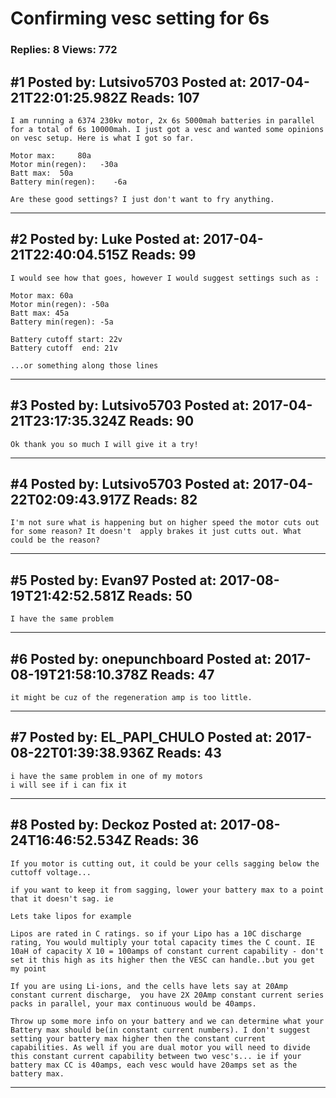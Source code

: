 # Confirming vesc setting for 6s

### Replies: 8 Views: 772

## \#1 Posted by: Lutsivo5703 Posted at: 2017-04-21T22:01:25.982Z Reads: 107

```
I am running a 6374 230kv motor, 2x 6s 5000mah batteries in parallel for a total of 6s 10000mah. I just got a vesc and wanted some opinions on vesc setup. Here is what I got so far.

Motor max:     80a
Motor min(regen):   -30a
Batt max:  50a
Battery min(regen):    -6a

Are these good settings? I just don't want to fry anything.
```

---
## \#2 Posted by: Luke Posted at: 2017-04-21T22:40:04.515Z Reads: 99

```
I would see how that goes, however I would suggest settings such as : 

Motor max: 60a
Motor min(regen): -50a
Batt max: 45a
Battery min(regen): -5a 

Battery cutoff start: 22v
Battery cutoff  end: 21v

...or something along those lines
```

---
## \#3 Posted by: Lutsivo5703 Posted at: 2017-04-21T23:17:35.324Z Reads: 90

```
Ok thank you so much I will give it a try!
```

---
## \#4 Posted by: Lutsivo5703 Posted at: 2017-04-22T02:09:43.917Z Reads: 82

```
I'm not sure what is happening but on higher speed the motor cuts out for some reason? It doesn't  apply brakes it just cutts out. What could be the reason?
```

---
## \#5 Posted by: Evan97 Posted at: 2017-08-19T21:42:52.581Z Reads: 50

```
I have the same problem
```

---
## \#6 Posted by: onepunchboard Posted at: 2017-08-19T21:58:10.378Z Reads: 47

```
it might be cuz of the regeneration amp is too little.
```

---
## \#7 Posted by: EL_PAPI_CHULO Posted at: 2017-08-22T01:39:38.936Z Reads: 43

```
i have the same problem in one of my motors
i will see if i can fix it
```

---
## \#8 Posted by: Deckoz Posted at: 2017-08-24T16:46:52.534Z Reads: 36

```
If you motor is cutting out, it could be your cells sagging below the cuttoff voltage...

if you want to keep it from sagging, lower your battery max to a point that it doesn't sag. ie

Lets take lipos for example 

Lipos are rated in C ratings. so if your Lipo has a 10C discharge rating, You would multiply your total capacity times the C count. IE 10aH of capacity X 10 = 100amps of constant current capability - don't set it this high as its higher then the VESC can handle..but you get my point

If you are using Li-ions, and the cells have lets say at 20Amp constant current discharge,  you have 2X 20Amp constant current series packs in parallel, your max continuous would be 40amps. 

Throw up some more info on your battery and we can determine what your Battery max should be(in constant current numbers). I don't suggest setting your battery max higher then the constant current capabilities. As well if you are dual motor you will need to divide this constant current capability between two vesc's... ie if your battery max CC is 40amps, each vesc would have 20amps set as the battery max.
```

---
